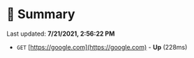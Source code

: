 # 📖 Summary
Last updated: **7/21/2021, 2:56:22 PM**

- `GET` [https://google.com](https://google.com) - **Up** (228ms)
